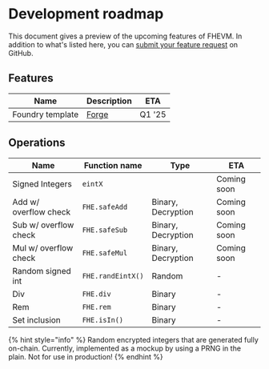 # Development roadmap

This document gives a preview of the upcoming features of FHEVM. In addition to what's listed here, you can
[submit your feature request](https://github.com/zama-ai/fhevm/issues/new) on GitHub.

## Features

| Name             | Description                                               | ETA    |
| ---------------- | --------------------------------------------------------- | ------ |
| Foundry template | [Forge](https://book.getfoundry.sh/reference/forge/forge) | Q1 '25 |

## Operations

| Name                  | Function name     | Type               | ETA         |
| --------------------- | ----------------- | ------------------ | ----------- |
| Signed Integers       | `eintX`           |                    | Coming soon |
| Add w/ overflow check | `FHE.safeAdd`     | Binary, Decryption | Coming soon |
| Sub w/ overflow check | `FHE.safeSub`     | Binary, Decryption | Coming soon |
| Mul w/ overflow check | `FHE.safeMul`     | Binary, Decryption | Coming soon |
| Random signed int     | `FHE.randEintX()` | Random             | -           |
| Div                   | `FHE.div`         | Binary             | -           |
| Rem                   | `FHE.rem`         | Binary             | -           |
| Set inclusion         | `FHE.isIn()`      | Binary             | -           |

{% hint style="info" %} Random encrypted integers that are generated fully on-chain. Currently, implemented as a mockup
by using a PRNG in the plain. Not for use in production! {% endhint %}
